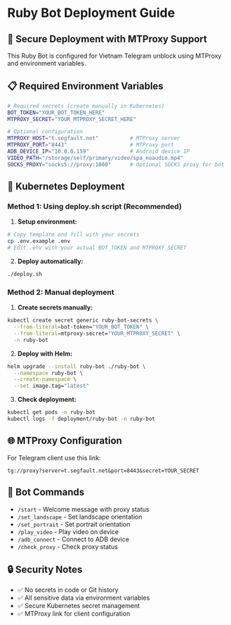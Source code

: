 # Ruby Bot Deployment Guide

## 🚀 Secure Deployment with MTProxy Support

This Ruby Bot is configured for Vietnam Telegram unblock using MTProxy and environment variables.

## 📋 Required Environment Variables

```bash
# Required secrets (create manually in Kubernetes)
BOT_TOKEN="YOUR_BOT_TOKEN_HERE"
MTPROXY_SECRET="YOUR_MTPROXY_SECRET_HERE"

# Optional configuration
MTPROXY_HOST="t.segfault.net"          # MTProxy server
MTPROXY_PORT="8443"                    # MTProxy port
ADB_DEVICE_IP="10.0.0.159"             # Android device IP
VIDEO_PATH="/storage/self/primary/video/spa_noaudio.mp4"
SOCKS_PROXY="socks5://proxy:1080"      # Optional SOCKS proxy for bot
```

## 🔐 Kubernetes Deployment

### Method 1: Using deploy.sh script (Recommended)

1. **Setup environment:**
```bash
# Copy template and fill with your secrets
cp .env.example .env
# Edit .env with your actual BOT_TOKEN and MTPROXY_SECRET
```

2. **Deploy automatically:**
```bash
./deploy.sh
```

### Method 2: Manual deployment

1. **Create secrets manually:**
```bash
kubectl create secret generic ruby-bot-secrets \
  --from-literal=bot-token="YOUR_BOT_TOKEN" \
  --from-literal=mtproxy-secret="YOUR_MTPROXY_SECRET" \
  -n ruby-bot
```

2. **Deploy with Helm:**
```bash
helm upgrade --install ruby-bot ./ruby-bot \
  --namespace ruby-bot \
  --create-namespace \
  --set image.tag="latest"
```

3. **Check deployment:**
```bash
kubectl get pods -n ruby-bot
kubectl logs -f deployment/ruby-bot -n ruby-bot
```

## 🌐 MTProxy Configuration

For Telegram client use this link:
```
tg://proxy?server=t.segfault.net&port=8443&secret=YOUR_SECRET
```

## 📱 Bot Commands

- `/start` - Welcome message with proxy status
- `/set_landscape` - Set landscape orientation
- `/set_portrait` - Set portrait orientation  
- `/play_video` - Play video on device
- `/adb_connect` - Connect to ADB device
- `/check_proxy` - Check proxy status

## 🔒 Security Notes

- ✅ No secrets in code or Git history
- ✅ All sensitive data via environment variables
- ✅ Secure Kubernetes secret management
- ✅ MTProxy link for client configuration 
